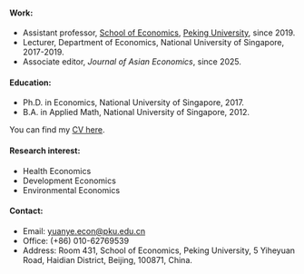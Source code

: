 #### Work:
- Assistant professor, [School of Economics](https://econ.pku.edu.cn/), [Peking University](https://www.pku.edu.cn/), since 2019.
- Lecturer, Department of Economics, National University of Singapore, 2017-2019.
- Associate editor, *Journal of Asian Economics*, since 2025.

#### Education:
- Ph.D. in Economics, National University of Singapore, 2017.  
- B.A. in Applied Math, National University of Singapore, 2012.  

You can find my <a href="https://yuanye-econ.github.io/static/assets/CV-YuanYe-public.pdf">CV here</a>.

#### Research interest:
- Health Economics
- Development Economics
- Environmental Economics

#### Contact: 
- Email: yuanye.econ@pku.edu.cn
- Office: (+86) 010-62769539
- Address: Room 431, School of Economics, Peking University, 5 Yiheyuan Road, Haidian District, Beijing, 100871, China.

